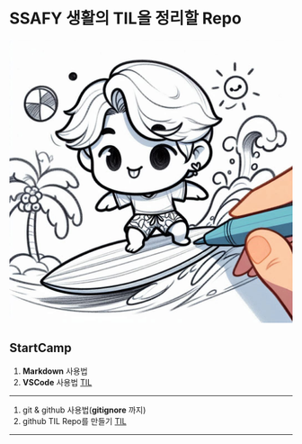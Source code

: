# SSAFY 생활의 TIL을 정리할 Repo
![이미지](./images/_b17c8370-4e52-482e-a59e-16a5e8e0d615.jfif)
## StartCamp
1. **Markdown** 사용법
2. **VSCode** 사용법
[TIL](https://github.com/jinmoon23/TIL/tree/main/2407_StartCamp/240711_git_markdown) 
--- 
1. git & github 사용법(**gitignore** 까지) 
2. github TIL Repo를 만들기
[TIL](https://github.com/jinmoon23/TIL/tree/main/2407_StartCamp/240712_git_push)
---
